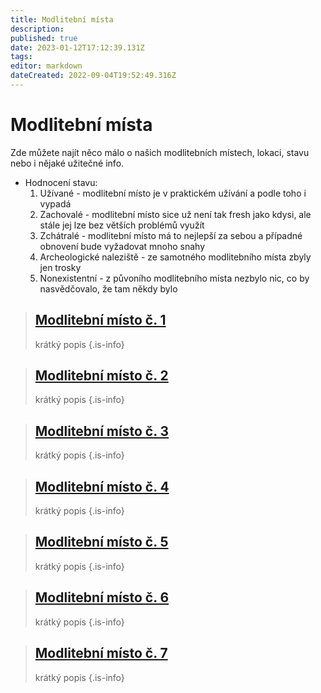 ```yaml
---
title: Modlitební místa
description: 
published: true
date: 2023-01-12T17:12:39.131Z
tags: 
editor: markdown
dateCreated: 2022-09-04T19:52:49.316Z
---
```


# Modlitební místa
Zde můžete najít něco málo o našich modlitebních místech, lokaci, stavu nebo i nějaké užitečné info.

- Hodnocení stavu: 
  1) Užívané - modlitební místo je v praktickém užívání a podle toho i vypadá
  2) Zachovalé - modlitební místo sice už není tak fresh jako kdysi, ale stále jej lze bez větších problémů využít
  3) Zchátralé - modlitební místo má to nejlepší za sebou a případné obnovení bude vyžadovat mnoho snahy
  4) Archeologické naleziště - ze samotného modlitebního místa zbyly jen trosky
  5) Nonexistentní - z půvoního modlitebního místa nezbylo nic, co by nasvědčovalo, že tam někdy bylo

> ## [Modlitební místo č. 1](mm1)
> krátký popis
{.is-info}

> ## [Modlitební místo č. 2](mm2)
> krátký popis
{.is-info}

> ## [Modlitební místo č. 3](mm3)
> krátký popis
{.is-info}

> ## [Modlitební místo č. 4](mm4)
> krátký popis
{.is-info}

> ## [Modlitební místo č. 5](mm5)
> krátký popis
{.is-info}

> ## [Modlitební místo č. 6](mm6)
> krátký popis
{.is-info}
 
 > ## [Modlitební místo č. 7](mm7)
> krátký popis
{.is-info}

